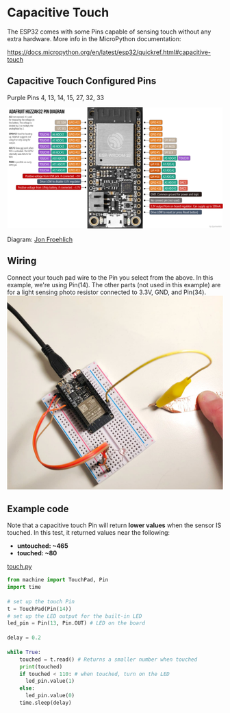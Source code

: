 # Capacitive Touch

The ESP32 comes with some Pins capable of sensing touch without any extra hardware. More info in the MicroPython documentation:

https://docs.micropython.org/en/latest/esp32/quickref.html#capacitive-touch

## Capacitive Touch Configured Pins
Purple Pins 4, 13, 14, 15, 27, 32, 33

<img src="AdafruitHuzzah32PinDiagram.png" width="800">

Diagram: [Jon Froehlich](https://makeabilitylab.github.io/physcomp/esp32/esp32.html)

## Wiring
Connect your touch pad wire to the Pin you select from the above. In this example, we're using Pin(14). The other parts (not used in this example) are for a light sensing photo resistor connected to 3.3V, GND, and Pin(34).
<img src="cap_touch.jpg" width="600">

## Example code

Note that a capacitive touch Pin will return **lower values** when the sensor IS touched. In this test, it returned values near the following:

- **untouched: ~465**
- **touched: ~80**

[touch.py](../examples/touch.py)

```Python
from machine import TouchPad, Pin
import time

# set up the touch Pin
t = TouchPad(Pin(14))
# set up the LED output for the built-in LED
led_pin = Pin(13, Pin.OUT) # LED on the board

delay = 0.2

while True:
    touched = t.read() # Returns a smaller number when touched
    print(touched)
    if touched < 110: # when touched, turn on the LED
      led_pin.value(1)
    else:
      led_pin.value(0)
    time.sleep(delay)
```
